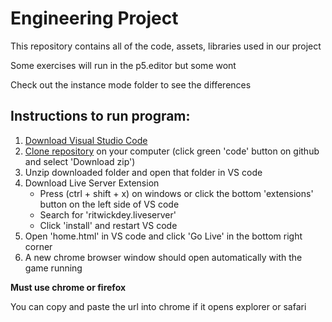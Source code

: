 # Engineering Project
This repository contains all of the code, assets, libraries used in our project  

Some exercises will run in the p5.editor but some wont

Check out the instance mode folder to see the differences

## Instructions to run program:
 1. [Download Visual Studio Code](https://code.visualstudio.com/Download)
 1. [Clone repository](https://github.com/mzamora1/Engineering-Project/archive/main.zip) on your computer (click green 'code' button on github and select 'Download zip')
 1. Unzip downloaded folder and open that folder in VS code
 1. Download Live Server Extension
    * Press (ctrl + shift + x) on windows or click the bottom 'extensions' button on the left side of VS code  
    * Search for 'ritwickdey.liveserver'
    * Click 'install' and restart VS code
 1. Open 'home.html' in VS code and click 'Go Live' in the bottom right corner
 1. A new chrome browser window should open automatically with the game running 
 
 **Must use chrome or firefox**
 
 You can copy and paste the url into chrome if it opens explorer or safari
